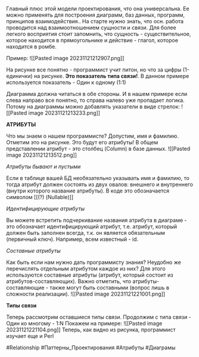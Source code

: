 
Главный плюс этой модели проектирования, что она универсальна. Ее можно применять для построения диаграмм, баз данных, программ, принципов взаимодействия..
На  старте нужно знать, что осн. работа проводится над взаимоотношением сущности и связи. Для более легкого восприятия стоит запомнить, что сущность - существительное, которое находится в прямоугольнике и действие - глагол, которое находится в ромбе.

Пример:
![[Pasted image 20231121212907.png]]

На рисунке все понятно - программист учит питон, но что за цифры (1-единички) на рисунке. **Это показатель типа связи!**. В данном примере используется показатель - Один к одному (1:1)

Диаграмма должна читаться в обе стороны. И в нашем примере если слева направо все понятно, то справа налево уже пропадает логика. Потому на диаграммы можно добавлять указатели в виде стрелок:
![[Pasted image 20231121213233.png]]

**АТРИБУТЫ**

Что мы знаем о нашем программисте? Допустим, имя и фамилию. Отметим это на рисунке. Это будут его атрибуты! В общем представлении атрибут - это столбец (Column) в базе данных.
![[Pasted image 20231121213512.png]]

*Атрибуты бывают и пустыми*

Если в таблице вашей БД необязательно указывать имя и фамилию, то тогда атрибут должен состоять из двух овалов: внешнего и внутреннего (внутри которого название атрибуты). В коде это обозначается символом  [[(?) (Nullable)]]

*Идентифицирующие атрибуты*

Вы можете встретить подчеркивание названия атрибута в диаграме - это обозначает идентифицирующий атрибут, т.е. атрибут, который должен быть заполнен всегда, т.к. он является обязательным (первичный ключ). Например, всем известный - id.

*Составные атрибуты*

Как быть если нам нужно дать программисту знания? Неудобно же перечислять отдельным атрибутом каждое из них?
Для этого используются составные атрибуты (атрибут, который состоит из атрибутов-составляющих). Важно отметить, что атрибуты-составляющие - также могут быть составными (вопрос лишь в сложности реализации).
![[Pasted image 20231121221001.png]]

**Типы связи**

Теперь рассмотрим оставшиеся типы связи.
Продолжим с типа связи - Один ко многому - 1:N
Покажем на примере:
![[Pasted image 20231121221104.png]]
Теперь, как видно из рисунка, программист изучает еще и Perl

#Relationship #Паттерны_Проектирования #Атрибуты #Диаграмы